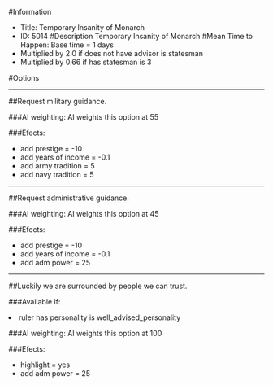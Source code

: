 #Information
 - Title: Temporary Insanity of Monarch
 - ID: 5014
#Description
Temporary Insanity of Monarch
#Mean Time to Happen:
Base time = 1 days
 - Multiplied by 2.0 if does not have advisor is statesman
 - Multiplied by 0.66 if has statesman is 3

#Options

___
##Request military guidance.

###AI weighting:
AI weights this option at 55


###Efects:<ul><li>add prestige = -10</li><li>add years of income = -0.1</li><li>add army tradition = 5</li><li>add navy tradition = 5</li></ul>

___
##Request administrative guidance.

###AI weighting:
AI weights this option at 45


###Efects:<ul><li>add prestige = -10</li><li>add years of income = -0.1</li><li>add adm power = 25</li></ul>

___
##Luckily we are surrounded by people we can trust.

###Available if:
<li>ruler has personality is well_advised_personality</li>

###AI weighting:
AI weights this option at 100


###Efects:<ul><li>highlight = yes</li><li>add adm power = 25</li></ul>
